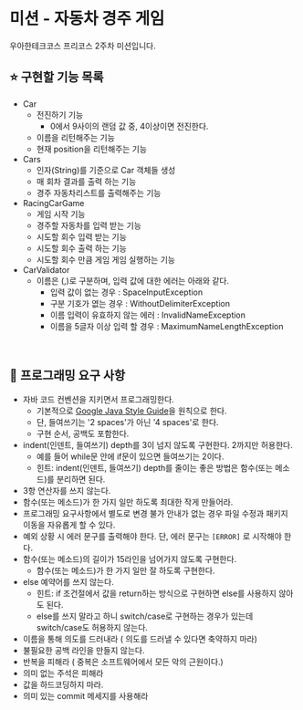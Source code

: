 # 미션 - 자동차 경주 게임
우아한테크코스 프리코스 2주차 미션입니다.

## ⭐ 구현할 기능 목록 
- Car
    - 전진하기 기능
        - 0에서 9사이의 랜덤 값 중, 4이상이면 전진한다.
    - 이름을 리턴해주는 기능
    - 현재 position을 리턴해주는 기능
- Cars
    - 인자(String)를 기준으로 Car 객체들 생성
    - 매 회차 결과를 출력 하는 기능 
    - 경주 자동차리스트를 출력해주는 기능            
- RacingCarGame
    - 게임 시작 기능
    - 경주할 자동차를 입력 받는 기능
    - 시도할 회수 입력 받는 기능
    - 시도할 회수 출력 하는 기능
    - 시도할 회수 만큼 게임 게임 실행하는 기능
- CarValidator
    - 이름은 (,)로 구분하며, 입력 값에 대한 에러는 아래와 같다.
        - 입력 값이 없는 경우 : SpaceInputException
        - 구분 기호가 엾는 경우 : WithoutDelimiterException
        - 이름 입력이 유효하지 않는 에러 : InvalidNameException
        - 이름을 5글자 이상 입력 할 경우 : MaximumNameLengthException    
    
<br>

## 🔧 프로그래밍 요구 사항
- 자바 코드 컨벤션을 지키면서 프로그래밍한다.
  - 기본적으로 [Google Java Style Guide](https://google.github.io/styleguide/javaguide.html)을 원칙으로 한다.
  - 단, 들여쓰기는 '2 spaces'가 아닌 '4 spaces'로 한다.
  - 구현 순서, 공백도 포함한다.
- indent(인덴트, 들여쓰기) depth를 3이 넘지 않도록 구현한다. 2까지만 허용한다.
  - 예를 들어 while문 안에 if문이 있으면 들여쓰기는 2이다.
  - 힌트: indent(인덴트, 들여쓰기) depth를 줄이는 좋은 방법은 함수(또는 메소드)를 분리하면 된다.
- 3항 연산자를 쓰지 않는다.
- 함수(또는 메소드)가 한 가지 일만 하도록 최대한 작게 만들어라.
- 프로그래밍 요구사항에서 별도로 변경 불가 안내가 없는 경우 파일 수정과 패키지 이동을 자유롭게 할 수 있다.
- 예외 상황 시 에러 문구를 출력해야 한다. 단, 에러 문구는 `[ERROR]` 로 시작해야 한다.
- 함수(또는 메소드)의 길이가 15라인을 넘어가지 않도록 구현한다.
  - 함수(또는 메소드)가 한 가지 일만 잘 하도록 구현한다.
- else 예약어를 쓰지 않는다.
  - 힌트: if 조건절에서 값을 return하는 방식으로 구현하면 else를 사용하지 않아도 된다.
  - else를 쓰지 말라고 하니 switch/case로 구현하는 경우가 있는데 switch/case도 허용하지 않는다.
- 이름을 통해 의도를 드러내라 ( 의도를 드러낼 수 있다면 축약하지 마라)
- 불필요한 공백 라인을 만들지 않는다.
- 반복을 피해라 ( 중복은 소프트웨어에서 모든 악의 근원이다.)
- 의미 없는 주석은 피해라
- 값을 하드코딩하지 마라.
- 의미 있는 commit 메세지를 사용해라